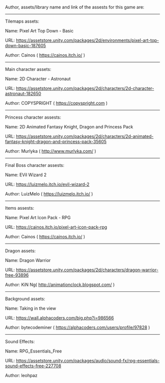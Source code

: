 Author, assets/library name and link of the assests for this game are:

---------------------------------------------------------------------------------------------

Tilemaps assets:

Name: Pixel Art Top Down - Basic

URL: https://assetstore.unity.com/packages/2d/environments/pixel-art-top-down-basic-187605

Author: Cainos ( https://cainos.itch.io/ ) 

---------------------------------------------------------------------------------------------

Main character assets:

Name: 2D Character - Astronaut

URL: https://assetstore.unity.com/packages/2d/characters/2d-character-astronaut-182650

Author: COPYSPRIGHT ( https://copyspright.com )


---------------------------------------------------------------------------------------------

Princess character assests:

Name: 2D Animated Fantasy Knight, Dragon and Princess Pack

URL: https://assetstore.unity.com/packages/2d/characters/2d-animated-fantasy-knight-dragon-and-princess-pack-35605

Author: Murlyka ( http://www.murlyka.com/ )

---------------------------------------------------------------------------------------------


Final Boss character assests:

Name: EVil Wizard 2

URL: https://luizmelo.itch.io/evil-wizard-2

Author: LuizMelo ( https://luizmelo.itch.io/ )


---------------------------------------------------------------------------------------------

Items assests:

Name: Pixel Art Icon Pack - RPG

URL: https://cainos.itch.io/pixel-art-icon-pack-rpg

Author: Cainos ( https://cainos.itch.io/ ) 

---------------------------------------------------------------------------------------------

Dragon assets:

Name: Dragon Warrior

URL: https://assetstore.unity.com/packages/2d/characters/dragon-warrior-free-93896

Author: KiN Ng( http://animationclock.blogspot.com/ ) 

---------------------------------------------------------------------------------------------
Background assets:

Name: Taking in the view

URL: https://wall.alphacoders.com/big.php?i=986566

Author: bytecodeminer ( https://alphacoders.com/users/profile/97828 ) 

---------------------------------------------------------------------------------------------
Sound Effects:

Name: RPG_Essentials_Free

URL: https://assetstore.unity.com/packages/audio/sound-fx/rpg-essentials-sound-effects-free-227708

Author: leohpaz








